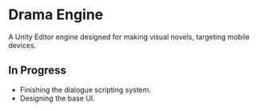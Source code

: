 # Drama Engine
A Unity Editor engine designed for making visual novels, targeting mobile devices.

## In Progress
- Finishing the dialogue scripting system.
- Designing the base UI.
